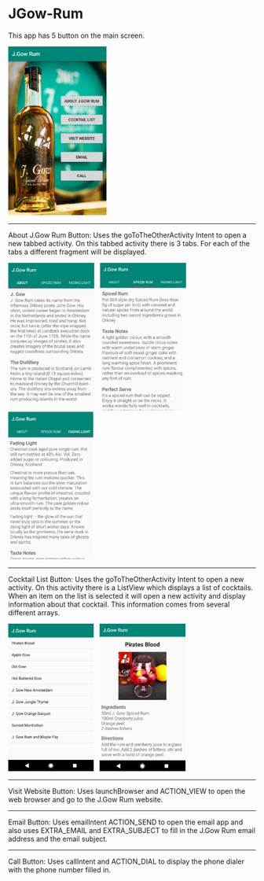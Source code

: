 # JGow-Rum

This app has 5 button on the main screen.

<img src="/Screenshots/image1.png" width="200"/>

---

About J.Gow Rum Button:
Uses the goToTheOtherActivity Intent to open a new tabbed activity.
On this tabbed activity there is 3 tabs. For each of the tabs a different fragment will be displayed.

<div>
  <img src="/Screenshots/image4.png" height="300"/> &nbsp
  <img src="/Screenshots/image6.png" height="300"/> &nbsp
  <img src="/Screenshots/image5.png" height="300"/>
</div>

---

Cocktail List Button:
Uses the goToTheOtherActivity Intent to open a new activity.
On this activity there is a ListView which displays a list of cocktails.
When an item on the list is selected it will open a new activity and display information about that cocktail. 
This information comes from several different arrays.

<div>
  <img src="/Screenshots/image2.png" height="300"/> &nbsp
  <img src="/Screenshots/image3.png" height="300"/>
</div>

---

Visit Website Button:
Uses launchBrowser and ACTION_VIEW to open the web browser and go to the J.Gow Rum website.

---

Email Button:
Uses emailIntent ACTION_SEND to open the email app and also uses EXTRA_EMAIL and EXTRA_SUBJECT to fill in the J.Gow Rum email address and the email subject.

---

Call Button:
Uses callIntent and ACTION_DIAL to display the phone dialer with the phone number filled in.
